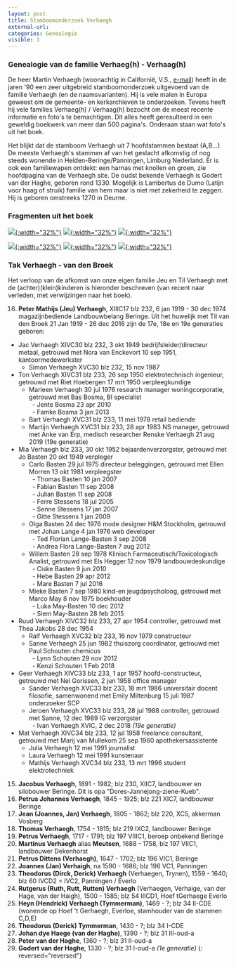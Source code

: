 ```yaml
---
layout: post
title: Stamboomonderzoek Verhaegh
external-url:
categories: Genealogie
visible: 1
---
```


### Genealogie van de familie Verhaeg(h) - Verhaag(h)

 De heer Martin Verhaegh (woonachtig in Californië, V.S., [e-mail](malto:verhae@charter.net)) heeft in de jaren '90 een zeer uitgebreid stamboomonderzoek uitgevoerd van de familie Verhaegh (en de naamsvarianten). Hij is vele malen in Europa geweest om de gemeente- en kerkarchieven te onderzoeken. Tevens heeft hij vele families Verhaeg(h) / Verhaag(h) bezocht om de meest recente informatie en foto's te bemachtigen. Dit alles heeft geresulteerd in een geweldig boekwerk van meer dan 500 pagina's. Onderaan staan wat foto's uit het boek.

Het blijkt dat de stamboom Verhaegh uit 7 hoofdstammen bestaat (A,B...). De meeste Verhaegh's stammen af van het geslacht afkomstig of nog steeds wonende in Helden-Beringe/Panningen, Limburg Nederland. Er is ook een familiewapen ontdekt: een harnas met knollen en groen, zie hoofdpagina van de Verhaegh site. De oudst bekende Verhaegh is Godert van der Haghe, geboren rond 1330. Mogelijk is Lambertus de Dumo (Latijn voor haag of struik) familie van hem maar is niet met zekerheid te zeggen. Hij is geboren omstreeks 1270 in Deurne.

### Fragmenten uit het boek

[![](/assets/verhaegh-genealogie-voorpagina.jpg){:width="32%"}](/assets/verhaegh-genealogie-voorpagina.jpg)
[![](/assets/verhaegh-genealogie-inhoudsopgave.jpg){:width="32%"}](/assets/verhaegh-genealogie-inhoudsopgave.jpg)
[![](/assets/verhaegh-familieboek-door-elly.jpg){:width="32%"}](/assets/verhaegh-familieboek-door-elly.jpg)

[![](/assets/verhaegh-genealogie-opa-verhaegh.jpg){:width="32%"}](/assets/verhaegh-genealogie-opa-verhaegh.jpg)
[![](/assets/verhaegh-genealogie-jeu-verhaegh.jpg){:width="32%"}](/assets/verhaegh-genealogie-jeu-verhaegh.jpg)
[![](/assets/mathijs-in-oud-pakje-van-mat.jpg){:width="32%"}](/assets/mathijs-in-oud-pakje-van-mat.jpg)


### Tak Verhaegh - van den Broek
Het verloop van de afkomst van onze eigen familie Jeu en Til Verhaegh met de (achter)(klein)kinderen is hieronder beschreven (van recent naar verleden, met verwijzingen naar het boek).

 16. **Peter Mathijs (Jeu) Verhaegh**, XIIIC17 blz 232, 6 jan 1919 - 30 dec 1974 magazijnbediende Landbouwbelang Beringe. 
 Uit het huwelijk met Til van den Broek 21 Jan 1919 - 26 dec 2016 zijn de 17e, 18e en 19e generaties geboren:
* Jac Verhaegh XIVC30 blz 232, 3 okt 1949 bedrijfsleider/directeur metaal, getrouwd met Nora van Enckevort 10 sep 1951, kantoormedewerkster
    * Simon Verhaegh XVC30 blz 232, 15 nov 1987 
* Ton Verhaegh XIVC31 blz 233, 26 sep 1950 elektrotechnisch ingenieur, getrouwd met Riet Hoebergen 17 mrt 1950 verpleegkundige
    * Marleen Verhaegh 30 jul 1976 research manager woningcorporatie, getrouwd met Bas Bosma, BI specialist  
         &nbsp;&nbsp;- Jente Bosma 23 apr 2010  
         &nbsp;&nbsp;- Famke Bosma 3 jan 2013  
    * Bart Verhaegh XVC31 blz 233, 11 mei 1978 retail bediende
    * Martijn Verhaegh XVC31 blz 233, 28 apr 1983 NS manager, getrouwd met Anke van Erp, medisch researcher
        Renske Verhaegh 21 aug 2019     (19e generatie) 
* Mia Verhaegh blz 233, 30 okt 1952 bejaardenverzorgster, getrouwd met Jo Basten 20 okt 1949 verpleger
    * Carlo Basten 29 jul 1975 directeur beleggingen, getrouwd met Ellen Morren 13 okt 1981 verpleegster  
         &nbsp;&nbsp;- Thomas Basten 10 jan 2007  
         &nbsp;&nbsp;- Fabian Basten 11 sep 2008  
         &nbsp;&nbsp;- Julian Basten 11 sep 2008  
         &nbsp;&nbsp;- Ferre Stessens 18 jul 2005  
         &nbsp;&nbsp;- Senne Stessens 17 jan 2007  
         &nbsp;&nbsp;- Gitte Stessens 1 jan 2009  
    * Olga Basten 24 dec 1976 mode designer H&M Stockholm, getrouwd met Johan Lange 4 jan 1976 web developer  
         &nbsp;&nbsp;- Ted Florian Lange-Basten 3 sep 2008  
         &nbsp;&nbsp;- Andrea Flora Lange-Basten 7 aug 2012  
    * Willem Basten 28 sep 1978 Klinisch Farmaceutisch/Toxicologisch Analist, getrouwd met Els Hegger 12 nov 1979 landbouwdeskundige  
         &nbsp;&nbsp;- Ciske Basten 9 jun 2010  
         &nbsp;&nbsp;- Hebe Basten 29 apr 2012  
         &nbsp;&nbsp;- Mare Basten 7 jul 2016  
    * Mieke Basten 7 sep 1980 kind-en jeugdpsycholoog, getrouwd met Marco May 8 nov 1975 boekhouder  
         &nbsp;&nbsp;- Luka May-Basten 10 dec 2012  
         &nbsp;&nbsp;- Siem May-Basten 28 feb 2015  
* Ruud Verhaegh XIVC32 blz 233, 27 apr 1954 controller, getrouwd met Thea Jakobs 28 dec 1954
    * Ralf Verhaegh XVC32 blz 233, 16 nov 1979 constructeur 
    * Sanne Verhaegh 25 jun 1982 thuiszorg coordinator, getrouwd met Paul Schouten chemicus  
         &nbsp;&nbsp;- Lynn Schouten 29 nov 2012  
         &nbsp;&nbsp;- Kenzi Schouten 1 Feb 2018  
* Geer Verhaegh XIVC33 blz 233, 1 apr 1957 hoofd-constructeur, getrouwd met Nel Gorissen, 2 jun 1958 office manager
    * Sander Verhaegh XVC33 blz 233, 18 mrt 1986 universitair docent filosofie, samenwonend met Emily Miltenburg 15 juli 1987 onderzoeker SCP
    * Jeroen Verhaegh XVC33 blz 233, 28 jul 1988 controller, getrouwd met Sanne, 12 dec 1989 IG verzorgster  
         &nbsp;&nbsp;- Ivan Verhaegh XVIC, 2 dec 2018     _(19e generatie)_
* Mat Verhaegh XIVC34 blz 233, 12 jul 1958 freelance consultant, getrouwd met Marij van Mullekom 25 sep 1960 apothekersassistente
    * Julia Verhaegh 12 mei 1991 journalist 
    * Laura Verhaegh 12 mei 1991 kunstenaar 
    * Mathijs Verhaegh XVC34 blz 233, 13 mrt 1996 student elektrotechniek


15. **Jacobus Verhaegh**, 1891 - 1982; blz 230, XIIC7, landbouwer en silobouwer Beringe.          Dit is opa "Dores-Jannejong-ziene-Kueb".
14. **Petrus Johannes Verhaegh**, 1845 - 1925; blz 221 XIC7, landbouwer Beringe
13. **Jean (Joannes, Jan) Verhaegh**, 1805 - 1862; blz 220, XC5, akkerman Vosberg
12. **Thomas Verhaegh**, 1754 - 1815; blz 219 IXC2, landbouwer Beringe
11. **Petrus Verhaegh**, 1717 - 1791; blz 197 VIIIC1, beroep onbekend Beringe
10. **Martinus Verhaegh** alias **Meutsen**, 1688 - 1758, blz 197 VIIC1, landbouwer Dekenhorst
9. **Petrus Dittens (Verhaegh)**, 1647 - 1702; blz 196 VIC1, Beringe
8. **Joannes (Jan) Verhaigh**, na 1590 - 1686; blz 196 VC1, Panningen
7. **Theodorus (Dirck, Derick) Verhaegh** (Verhaegen, Trynen), 1559 - 1640; blz 60 IVCD2 = IVC2, Panningen / Everlo
6. **Rutgerus (Ruth, Rutt, Rutten) Verhaegh** (Verhaegen, Verhaige, van der Hage, van der Haigh), 1500 - 1585; blz 54 IIICD1, Hoef tGerhaege Everlo
5. **Heyn (Hendrick) Verhaegh (Tymmerman)**, 1469 - ?; blz 34 II-CDE (wonende op Hoef 't Gerhaegh, Everloe, stamhouder van de stammen C,D,E)
4. **Theodorus (Derick) Tymmerman**, 1430 - ?; blz 34 I-CDE
3. **Johan dye Haege (van der Haghe)**, 1390 - ?; blz 31 III-oud-a
2. **Peter van der Haghe**, 1360 - ?; blz 31 II-oud-a
1. **Godert van der Haghe**, 1330 - ?; blz 31 I-oud-a _(1e generatie)_
{: reversed="reversed"}
